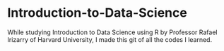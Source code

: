 # Introduction-to-Data-Science

While studying Introduction to Data Science using R by Professor Rafael Irizarry of Harvard University, I made this git of all the codes I learned. 
